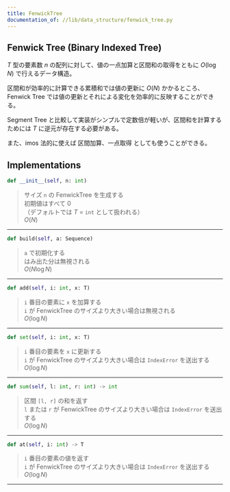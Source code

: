 ```yaml
---
title: FenwickTree
documentation_of: //lib/data_structure/fenwick_tree.py
---
```


## Fenwick Tree (Binary Indexed Tree)

$T$ 型の要素数 $n$ の配列に対して、値の一点加算と区間和の取得をともに $O(\log{N})$ で行えるデータ構造。

区間和が効率的に計算できる累積和では値の更新に $O(N)$ かかるところ、
Fenwick Tree では値の更新とそれによる変化を効率的に反映することができる。

Segment Tree と比較して実装がシンプルで定数倍が軽いが、区間和を計算するためには $T$ に逆元が存在する必要がある。

また、imos 法的に使えば 区間加算、一点取得 としても使うことができる。

## Implementations

```python
def __init__(self, n: int)
```

> サイズ `n` の FenwickTree を生成する<br>
> 初期値はすべて $0$<br>
> （デフォルトでは $T$ = `int` として扱われる）<br> 
> $O(N)$

---

```python
def build(self, a: Sequence)
```

> `a` で初期化する<br>
> はみ出た分は無視される<br>
> $O(N\log{N})$

---

```python
def add(self, i: int, x: T)
```

> `i` 番目の要素に `x` を加算する<br>
> `i` が FenwickTree のサイズより大きい場合は無視される<br>
> $O(\log{N})$

---

```python
def set(self, i: int, x: T)
```

> `i` 番目の要素を `x` に更新する<br>
> `i` が FenwickTree のサイズより大きい場合は `IndexError` を送出する<br>
> $O(\log{N})$

---

```python
def sum(self, l: int, r: int) -> int
```

> 区間 `[l, r]` の和を返す<br>
> `l` または `r` が FenwickTree のサイズより大きい場合は `IndexError` を送出する<br>
> $O(\log{N})$

---

```python
def at(self, i: int) -> T
```

> `i` 番目の要素の値を返す<br>
> `i` が FenwickTree のサイズより大きい場合は `IndexError` を送出する<br>
> $O(\log{N})$

---
